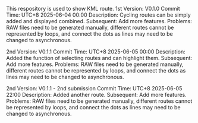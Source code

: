 This respository is used to show KML route.
1st Version: V0.1.0
  Commit Time: UTC+8 2025-06-04 00:00
  Description: Cycling routes can be simply added and displayed combined.
  Subsequent: Add more features.
  Problems: RAW files need to be generated manually, different routes cannot be represented by loops, and connect the dots as lines may need to be changed to asynchronous.

2nd Version: V0.1.1
  Commit Time: UTC+8 2025-06-05 00:00
  Description: Added the function of selecting routes and can highlight them.
  Subsequent: Add more features.
  Problems: RAW files need to be generated manually, different routes cannot be represented by loops, and connect the dots as lines may need to be changed to asynchronous.

2nd Version: V0.1.1 - 2nd submission
  Commit Time: UTC+8 2025-06-05 22:00
  Description: Added another route.
  Subsequent: Add more features.
  Problems: RAW files need to be generated manually, different routes cannot be represented by loops, and connect the dots as lines may need to be changed to asynchronous.


